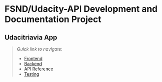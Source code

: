 # FSND/Udacity-API Development and Documentation Project

## Udacitriavia App

> _Quick link to navigate_:
>
> - [Frontend](./API-Development-and-Documentation-project/blob/main/README.md#frontend---udacitrivia)
> - [Backend](./API-Development-and-Documentation-project/README.md#backend---udacitrivia)
> - [API Reference](./API-Development-and-Documentation-project/README.md#api-reference)
> - [Testing](./API-Development-and-Documentation-project/README.md#testing-1)
